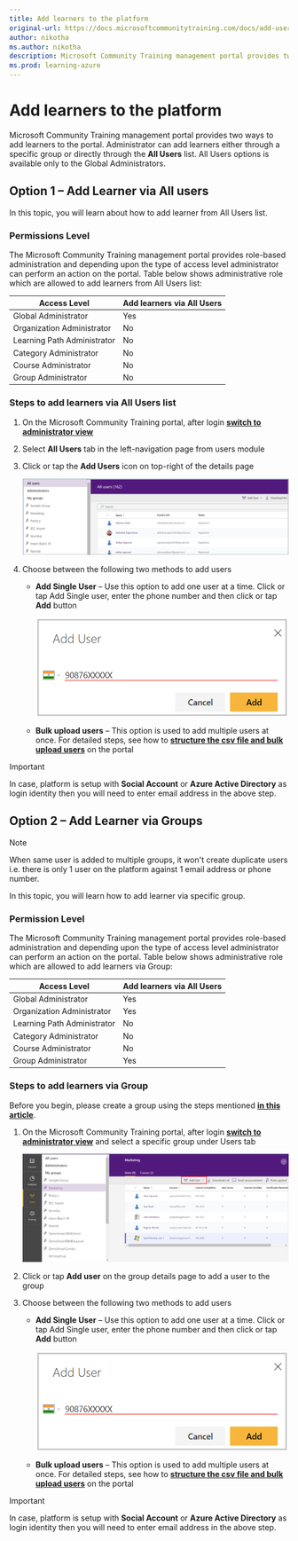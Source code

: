 ```yaml
---
title: Add learners to the platform
original-url: https://docs.microsoftcommunitytraining.com/docs/add-users-to-the-portal-1
author: nikotha
ms.author: nikotha
description: Microsoft Community Training management portal provides two ways to add learners to the portal.
ms.prod: learning-azure
---
```


# Add learners to the platform

Microsoft Community Training management portal provides two ways to add learners to the portal. Administrator can add learners either through a specific group or directly through the **All Users** list. All Users options is available only to the Global Administrators.
  
## Option 1 – Add Learner via All users

In this topic, you will learn about how to add learner from All Users list.
  
### Permissions Level

The Microsoft Community Training management portal provides role-based administration and depending upon the type of access level administrator can perform an action on the portal. Table below shows administrative role which are allowed to add learners from All Users list:

| Access Level | Add learners via All Users |
| --- | --- |
| Global Administrator | Yes |
| Organization Administrator | No |
| Learning Path Administrator | No |
| Category Administrator | No |
| Course Administrator | No |
| Group Administrator | No |

### Steps to add learners via All Users list

1. On the Microsoft Community Training portal, after login [**switch to administrator view**](../../get-started/step-by-step-configuration-guide.md#step-2--switch-to-administrator-view-of-the-portal)

2. Select **All Users** tab in the left-navigation page from users module

3. Click or tap the **Add Users** icon on top-right of the details page  

    ![All users main screen](../../media/All%20users%20main%20screen.png)

4. Choose between the following two methods to add users

    - **Add Single User** – Use this option to add one user at a time. Click or tap Add Single user, enter the phone number and then click or tap **Add** button  

        ![Add single user one](../../media/Add%20single%20user%20one.png)

    - **Bulk upload users** – This option is used to add multiple users at once. For detailed steps, see how to [**structure the csv file and bulk upload users**](../organize-users/add-multiple-users-to-the-group.md) on the portal

> [!IMPORTANT]
> In case, platform is setup with **Social Account** or **Azure Active Directory** as login identity then you will need to enter email address in the above step.

## Option 2 – Add Learner via Groups

> [!NOTE]
> When same user is added to multiple groups, it won't create duplicate users i.e. there is only 1 user on the platform against 1 email address or phone number.

In this topic, you will learn how to add learner via specific group.

### Permission Level

The Microsoft Community Training management portal provides role-based administration and depending upon the type of access level administrator can perform an action on the portal. Table below shows administrative role which are allowed to add learners via Group:

| Access Level | Add learners via All Users |
| --- | --- |
| Global Administrator | Yes |
| Organization Administrator | Yes |
| Learning Path Administrator | No |
| Category Administrator | No |
| Course Administrator | No |
| Group Administrator | Yes |

### Steps to add learners via Group

Before you begin, please create a group using the steps mentioned [**in this article**](./../organize-users/create-a-new-group.md).

1. On the Microsoft Community Training portal, after login [**switch to administrator view**](../../get-started/step-by-step-configuration-guide.md#step-2--switch-to-administrator-view-of-the-portal) and select a specific group under Users tab

    ![Steps to add learners via Group](../../media/image%2856%29.png)

2. Click or tap **Add user** on the group details page to add a user to the group

3. Choose between the following two methods to add users
    - **Add Single User** – Use this option to add one user at a time. Click or tap Add Single user, enter the phone number and then click or tap **Add** button  

        ![Add single user one](../../media/Add%20single%20user%20one.png)

    - **Bulk upload users** – This option is used to add multiple users at once. For detailed steps, see how to [**structure the csv file and bulk upload users**](../organize-users/add-multiple-users-to-the-group.md) on the portal

> [!IMPORTANT]
> In case, platform is setup with **Social Account** or **Azure Active Directory** as login identity then you will need to enter email address in the above step.
